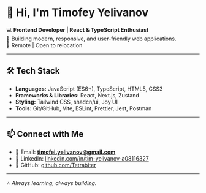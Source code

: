 # 👋 Hi, I'm Timofey Yelivanov

💻 **Frontend Developer | React & TypeScript Enthusiast**  
🚀 Building modern, responsive, and user-friendly web applications.  
📍 Remote | Open to relocation  

---

## 🛠 Tech Stack
- **Languages:** JavaScript (ES6+), TypeScript, HTML5, CSS3
- **Frameworks & Libraries:** React, Next.js, Zustand
- **Styling:** Tailwind CSS, shadcn/ui, Joy UI
- **Tools:** Git/GitHub, Vite, ESLint, Prettier, Jest, Postman

---

## 📫 Connect with Me
- 📧 Email: **timofei.yelivanov@gmail.com**
- 💼 LinkedIn: [linkedin.com/in/tim-yelivanov-a08116327](https://www.linkedin.com/in/tim-yelivanov-a08116327)
- 🐙 GitHub: [github.com/Tetrabiter](https://github.com/Tetrabiter)

---

⭐ _Always learning, always building._
